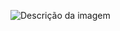 ![Descrição da imagem](https://media.licdn.com/dms/image/v2/C4D22AQFOym9GopeD1Q/feedshare-shrink_800/feedshare-shrink_800/0/1665420704009?e=1728518400&v=beta&t=1P9nlp9dHFs7gipZuqf8o6O70X3ZFQhwVdLufnk4-nc)
